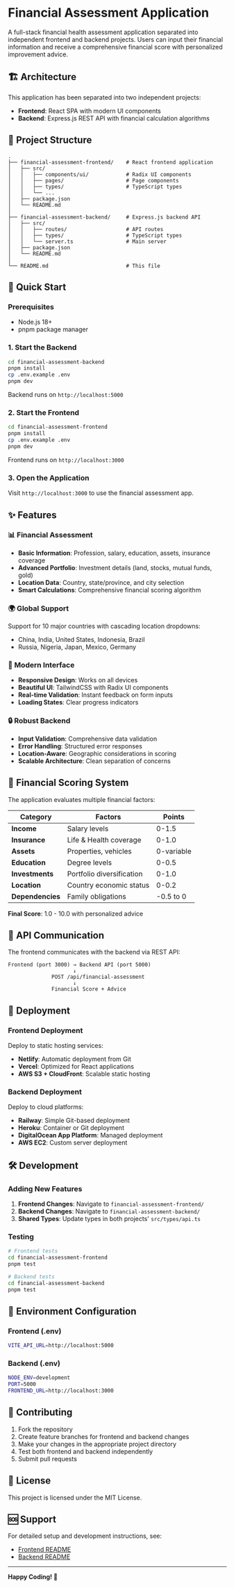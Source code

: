 # Financial Assessment Application

A full-stack financial health assessment application separated into independent frontend and backend projects. Users can input their financial information and receive a comprehensive financial score with personalized improvement advice.

## 🏗️ Architecture

This application has been separated into two independent projects:

- **Frontend**: React SPA with modern UI components
- **Backend**: Express.js REST API with financial calculation algorithms

## 📁 Project Structure

```
.
├── financial-assessment-frontend/    # React frontend application
│   ├── src/
│   │   ├── components/ui/            # Radix UI components
│   │   ├── pages/                    # Page components
│   │   ├── types/                    # TypeScript types
│   │   └── ...
│   ├── package.json
│   └── README.md
│
├── financial-assessment-backend/     # Express.js backend API
│   ├── src/
│   │   ├── routes/                   # API routes
│   │   ├── types/                    # TypeScript types
│   │   └── server.ts                 # Main server
│   ├── package.json
│   └── README.md
│
└── README.md                         # This file
```

## 🚀 Quick Start

### Prerequisites

- Node.js 18+ 
- pnpm package manager

### 1. Start the Backend

```bash
cd financial-assessment-backend
pnpm install
cp .env.example .env
pnpm dev
```

Backend runs on `http://localhost:5000`

### 2. Start the Frontend

```bash
cd financial-assessment-frontend
pnpm install
cp .env.example .env
pnpm dev
```

Frontend runs on `http://localhost:3000`

### 3. Open the Application

Visit `http://localhost:3000` to use the financial assessment app.

## ✨ Features

### 📊 Financial Assessment
- **Basic Information**: Profession, salary, education, assets, insurance coverage
- **Advanced Portfolio**: Investment details (land, stocks, mutual funds, gold)
- **Location Data**: Country, state/province, and city selection
- **Smart Calculations**: Comprehensive financial scoring algorithm

### 🌍 Global Support
Support for 10 major countries with cascading location dropdowns:
- China, India, United States, Indonesia, Brazil
- Russia, Nigeria, Japan, Mexico, Germany

### 🎨 Modern Interface
- **Responsive Design**: Works on all devices
- **Beautiful UI**: TailwindCSS with Radix UI components
- **Real-time Validation**: Instant feedback on form inputs
- **Loading States**: Clear progress indicators

### 🔒 Robust Backend
- **Input Validation**: Comprehensive data validation
- **Error Handling**: Structured error responses
- **Location-Aware**: Geographic considerations in scoring
- **Scalable Architecture**: Clean separation of concerns

## 🧮 Financial Scoring System

The application evaluates multiple financial factors:

| Category | Factors | Points |
|----------|---------|--------|
| **Income** | Salary levels | 0-1.5 |
| **Insurance** | Life & Health coverage | 0-1.0 |
| **Assets** | Properties, vehicles | 0-variable |
| **Education** | Degree levels | 0-0.5 |
| **Investments** | Portfolio diversification | 0-1.0 |
| **Location** | Country economic status | 0-0.2 |
| **Dependencies** | Family obligations | -0.5 to 0 |

**Final Score**: 1.0 - 10.0 with personalized advice

## 🔄 API Communication

The frontend communicates with the backend via REST API:

```
Frontend (port 3000) → Backend API (port 5000)
                     ↓
              POST /api/financial-assessment
                     ↓
              Financial Score + Advice
```

## 🚢 Deployment

### Frontend Deployment
Deploy to static hosting services:
- **Netlify**: Automatic deployment from Git
- **Vercel**: Optimized for React applications
- **AWS S3 + CloudFront**: Scalable static hosting

### Backend Deployment
Deploy to cloud platforms:
- **Railway**: Simple Git-based deployment
- **Heroku**: Container or Git deployment
- **DigitalOcean App Platform**: Managed deployment
- **AWS EC2**: Custom server deployment

## 🛠️ Development

### Adding New Features

1. **Frontend Changes**: Navigate to `financial-assessment-frontend/`
2. **Backend Changes**: Navigate to `financial-assessment-backend/`
3. **Shared Types**: Update types in both projects' `src/types/api.ts`

### Testing

```bash
# Frontend tests
cd financial-assessment-frontend
pnpm test

# Backend tests  
cd financial-assessment-backend
pnpm test
```

## 📝 Environment Configuration

### Frontend (.env)
```bash
VITE_API_URL=http://localhost:5000
```

### Backend (.env)
```bash
NODE_ENV=development
PORT=5000
FRONTEND_URL=http://localhost:3000
```

## 🤝 Contributing

1. Fork the repository
2. Create feature branches for frontend and backend changes
3. Make your changes in the appropriate project directory
4. Test both frontend and backend independently
5. Submit pull requests

## 📄 License

This project is licensed under the MIT License.

## 🆘 Support

For detailed setup and development instructions, see:
- [Frontend README](./financial-assessment-frontend/README.md)
- [Backend README](./financial-assessment-backend/README.md)

---

**Happy Coding! 🚀**

